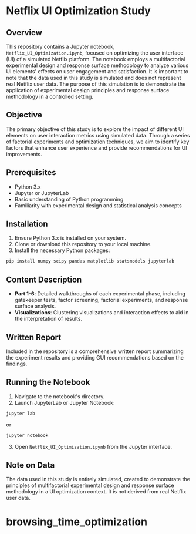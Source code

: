 
# Netflix UI Optimization Study

## Overview
This repository contains a Jupyter notebook, `Netflix_UI_Optimization.ipynb`, focused on optimizing the user interface (UI) of a simulated Netflix platform. The notebook employs a multifactorial experimental design and response surface methodology to analyze various UI elements' effects on user engagement and satisfaction. It is important to note that the data used in this study is simulated and does not represent real Netflix user data. The purpose of this simulation is to demonstrate the application of experimental design principles and response surface methodology in a controlled setting.

## Objective
The primary objective of this study is to explore the impact of different UI elements on user interaction metrics using simulated data. Through a series of factorial experiments and optimization techniques, we aim to identify key factors that enhance user experience and provide recommendations for UI improvements.

## Prerequisites
- Python 3.x
- Jupyter or JupyterLab
- Basic understanding of Python programming
- Familiarity with experimental design and statistical analysis concepts

## Installation
1. Ensure Python 3.x is installed on your system.
2. Clone or download this repository to your local machine.
3. Install the necessary Python packages:

```bash
pip install numpy scipy pandas matplotlib statsmodels jupyterlab
```

## Content Description
- **Part 1-6**: Detailed walkthroughs of each experimental phase, including gatekeeper tests, factor screening, factorial experiments, and response surface analysis.
- **Visualizations**: Clustering visualizations and interaction effects to aid in the interpretation of results.

## Written Report
Included in the repository is a comprehensive written report summarizing the experiment results and providing GUI recommendations based on the findings.

## Running the Notebook
1. Navigate to the notebook's directory.
2. Launch JupyterLab or Jupyter Notebook:

```bash
jupyter lab
```
or
```bash
jupyter notebook
```

3. Open `Netflix_UI_Optimization.ipynb` from the Jupyter interface.

## Note on Data
The data used in this study is entirely simulated, created to demonstrate the principles of multifactorial experimental design and response surface methodology in a UI optimization context. It is not derived from real Netflix user data.
# browsing_time_optimization
